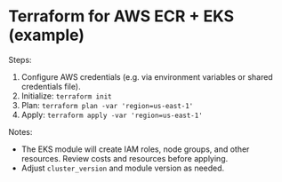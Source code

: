 
# Terraform for AWS ECR + EKS (example)
Steps:
1. Configure AWS credentials (e.g. via environment variables or shared credentials file).
2. Initialize: `terraform init`
3. Plan: `terraform plan -var 'region=us-east-1'`
4. Apply: `terraform apply -var 'region=us-east-1'`

Notes:
- The EKS module will create IAM roles, node groups, and other resources. Review costs and resources before applying.
- Adjust `cluster_version` and module version as needed.
